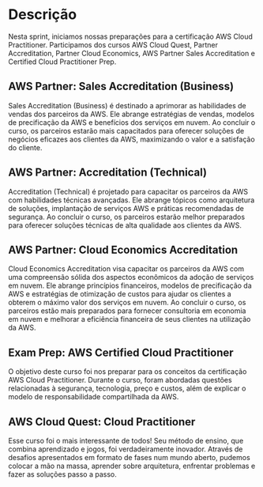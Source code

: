 # Descrição

Nesta sprint, iniciamos nossas preparações para a certificação AWS Cloud Practitioner. Participamos dos cursos AWS Cloud Quest, Partner Accreditation, Partner Cloud Economics, AWS Partner Sales Accreditation e Certified Cloud Practitioner Prep.

## AWS Partner: Sales Accreditation (Business)

Sales Accreditation (Business) é destinado a aprimorar as habilidades de vendas dos parceiros da AWS. Ele abrange estratégias de vendas, modelos de precificação da AWS e benefícios dos serviços em nuvem. Ao concluir o curso, os parceiros estarão mais capacitados para oferecer soluções de negócios eficazes aos clientes da AWS, maximizando o valor e a satisfação do cliente.

## AWS Partner: Accreditation (Technical)

Accreditation (Technical) é projetado para capacitar os parceiros da AWS com habilidades técnicas avançadas. Ele abrange tópicos como arquitetura de soluções, implantação de serviços AWS e práticas recomendadas de segurança. Ao concluir o curso, os parceiros estarão melhor preparados para oferecer soluções técnicas de alta qualidade aos clientes da AWS.

## AWS Partner: Cloud Economics Accreditation

Cloud Economics Accreditation visa capacitar os parceiros da AWS com uma compreensão sólida dos aspectos econômicos da adoção de serviços em nuvem. Ele abrange princípios financeiros, modelos de precificação da AWS e estratégias de otimização de custos para ajudar os clientes a obterem o máximo valor dos serviços em nuvem. Ao concluir o curso, os parceiros estão mais preparados para fornecer consultoria em economia em nuvem e melhorar a eficiência financeira de seus clientes na utilização da AWS.

## Exam Prep: AWS Certified Cloud Practitioner 

O objetivo deste curso foi nos preparar para os conceitos da certificação AWS Cloud Practitioner. Durante o curso, foram abordadas questões relacionadas à segurança, tecnologia, preço e custos, além de explicar o modelo de responsabilidade compartilhada da AWS.

## AWS Cloud Quest: Cloud Practitioner

Esse curso foi o mais interessante de todos! Seu método de ensino, que combina aprendizado e jogos, foi verdadeiramente inovador. Através de desafios apresentados em formato de fases num mundo aberto, pudemos colocar a mão na massa, aprender sobre arquitetura, enfrentar problemas e fazer as soluções passo a passo.